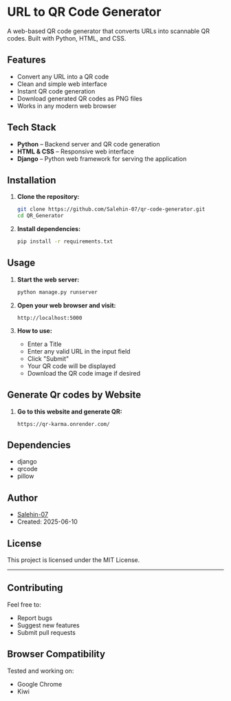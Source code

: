 # URL to QR Code Generator

A web-based QR code generator that converts URLs into scannable QR codes. Built with Python, HTML, and CSS.

## Features

- Convert any URL into a QR code
- Clean and simple web interface
- Instant QR code generation
- Download generated QR codes as PNG files
- Works in any modern web browser

## Tech Stack

- **Python** – Backend server and QR code generation
- **HTML & CSS** – Responsive web interface
- **Django** – Python web framework for serving the application

## Installation

1. **Clone the repository:**
   ```bash
   git clone https://github.com/Salehin-07/qr-code-generator.git
   cd QR_Generator
   ```

2. **Install dependencies:**
   ```bash
   pip install -r requirements.txt
   ```

## Usage

1. **Start the web server:**
   ```bash
   python manage.py runserver 
   ```

2. **Open your web browser and visit:**
   ```
   http://localhost:5000
   ```

3. **How to use:**
   - Enter a Title 
   - Enter any valid URL in the input field
   - Click "Submit"
   - Your QR code will be displayed
   - Download the QR code image if desired

## Generate Qr codes by Website 

1. **Go to this website and generate QR:**
    
   ```
   https://qr-karma.onrender.com/
   ```

## Dependencies

- django
- qrcode
- pillow 

## Author

- [Salehin-07](https://github.com/Salehin-07)
- Created: 2025-06-10

## License

This project is licensed under the MIT License.

---

## Contributing

Feel free to:
- Report bugs
- Suggest new features
- Submit pull requests

## Browser Compatibility

Tested and working on:
- Google Chrome
- Kiwi
  

